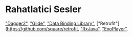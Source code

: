# Rahatlatici Sesler
["Dagger2"](https://github.com/google/dagger), ["Glide"](https://github.com/bumptech/glide), ["Data Binding Library"](https://developer.android.com/topic/libraries/data-binding/index.html), ["Retrofit"](https://github.com/square/retrofit, ["RxJava"](https://github.com/ReactiveX/RxJava), ["ExoPlayer"](https://github.com/google/ExoPlayer).


